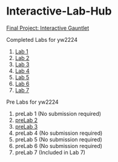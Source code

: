 # Interactive-Lab-Hub

[Final Project: Interactive Gauntlet](./Final/doc.md)

Completed Labs for yw2224

1. [Lab 1](./Labs/Lab1/writeup.md)
2. [Lab 2](./Labs/Lab2/writeup.md)
3. [Lab 3](./Labs/Lab3/writeup.md)
4. [Lab 4](./Labs/Lab4/writeup.md)
5. [Lab 5](./Labs/Lab5/writeup.md)
6. [Lab 6](./Labs/Lab6/IDD-Fa19-Lab6-master/README.md)
7. [Lab 7](./Labs/Lab7/IDD-Fa19-Lab7-master/README.md)

Pre Labs for yw2224

1. preLab 1 (No submission required)
2. [preLab 2](./preLabs/preLab2/writeup.md)
3. [preLab 3](./preLabs/preLab3/writeup.md)
4. preLab 4 (No submission required)
5. preLab 5 (No submission required)
6. preLab 6 (No submission required)
7. preLab 7 (Included in Lab 7)
